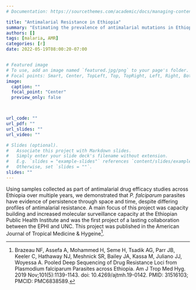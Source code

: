 ```yaml
---
# Documentation: https://sourcethemes.com/academic/docs/managing-content/

title: "Antimalarial Resistance in Ethiopia"
summary: "Estimating the prevalence of antimalarial mutations in Ethiopia across time and space"
authors: []
tags: [malaria, AMR]
categories: [r]
date: 2022-05-19T08:00:20-07:00


# Featured image
# To use, add an image named `featured.jpg/png` to your page's folder.
# Focal points: Smart, Center, TopLeft, Top, TopRight, Left, Right, BottomLeft, Bottom, BottomRight.
image:
  caption: ""
  focal_point: "Center"
  preview_only: false



url_code: ""
url_pdf: ""
url_slides: ""
url_video: ""

# Slides (optional).
#   Associate this project with Markdown slides.
#   Simply enter your slide deck's filename without extension.
#   E.g. `slides = "example-slides"` references `content/slides/example-slides.md`.
#   Otherwise, set `slides = ""`.
slides: ""
---
```


Using samples collected as part of antimalarial drug efficacy studies across Ethiopia over multiple years, we demonstrated that _P. falciparum_ parasites have evidence of persistence through space and time, despite differing profiles of antimalarial resistance. A main focus of this project was capacity building and increased molecular surveillance capacity at the Ethiopian Public Health Institute and was the first project of a lasting collaboration between the EPHI and UNC. This project was published in the American Journal of Tropical Medicine & Hygeine[^1].


[^1]: Brazeau NF, Assefa A, Mohammed H, Seme H, Tsadik AG, Parr JB, Keeler C, Hathaway NJ, Meshnick SR, Bailey JA, Kassa M, Juliano JJ, Woyessa A. Pooled Deep Sequencing of Drug Resistance Loci from Plasmodium falciparum Parasites across Ethiopia. Am J Trop Med Hyg. 2019 Nov;101(5):1139-1143. doi: 10.4269/ajtmh.19-0142. PMID: 31516103; PMCID: PMC6838589.
